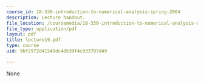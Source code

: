 ```yaml
---
course_id: 18-330-introduction-to-numerical-analysis-spring-2004
description: Lecture handout.
file_location: /coursemedia/18-330-introduction-to-numerical-analysis-spring-2004/9bf2972d41548dc48b39f4c933787d49_lecture19.pdf
file_type: application/pdf
layout: pdf
title: lecture19.pdf
type: course
uid: 9bf2972d41548dc48b39f4c933787d49

---
```

None